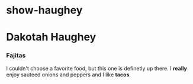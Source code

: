 # show-haughey
# Dakotah Haughey
### Fajitas
I couldn't choose a favorite food, but this one is definetly up there. I **really** enjoy sauteed onions and peppers and I like **tacos**.